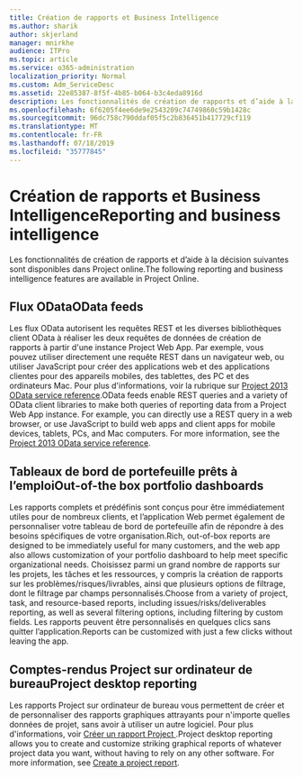```yaml
---
title: Création de rapports et Business Intelligence
ms.author: sharik
author: skjerland
manager: mnirkhe
audience: ITPro
ms.topic: article
ms.service: o365-administration
localization_priority: Normal
ms.custom: Adm_ServiceDesc
ms.assetid: 22e85387-8f5f-4b85-b064-b3c4eda8916d
description: Les fonctionnalités de création de rapports et d’aide à la décision suivantes sont disponibles dans Project online.
ms.openlocfilehash: 6f6205f4ee6de9e2543209c74749860c59b1428c
ms.sourcegitcommit: 96dc758c790ddaf05f5c2b836451b417729cf119
ms.translationtype: MT
ms.contentlocale: fr-FR
ms.lasthandoff: 07/18/2019
ms.locfileid: "35777845"
---
```

# <a name="reporting-and-business-intelligence"></a><span data-ttu-id="ee33a-103">Création de rapports et Business Intelligence</span><span class="sxs-lookup"><span data-stu-id="ee33a-103">Reporting and business intelligence</span></span>

<span data-ttu-id="ee33a-104">Les fonctionnalités de création de rapports et d’aide à la décision suivantes sont disponibles dans Project online.</span><span class="sxs-lookup"><span data-stu-id="ee33a-104">The following reporting and business intelligence features are available in Project Online.</span></span>
  
## <a name="odata-feeds"></a><span data-ttu-id="ee33a-105">Flux OData</span><span class="sxs-lookup"><span data-stu-id="ee33a-105">OData feeds</span></span>
<span data-ttu-id="ee33a-106"><a name="bkmk_ODataFeeds"> </a></span><span class="sxs-lookup"><span data-stu-id="ee33a-106"></span></span>

<span data-ttu-id="ee33a-p101">Les flux OData autorisent les requêtes REST et les diverses bibliothèques client OData à réaliser les deux requêtes de données de création de rapports à partir d'une instance Project Web App. Par exemple, vous pouvez utiliser directement une requête REST dans un navigateur web, ou utiliser JavaScript pour créer des applications web et des applications clientes pour des appareils mobiles, des tablettes, des PC et des ordinateurs Mac. Pour plus d'informations, voir la rubrique sur [Project 2013 OData service reference](http://go.microsoft.com/fwlink/?LinkID=823655&amp;clcid=0x409).</span><span class="sxs-lookup"><span data-stu-id="ee33a-p101">OData feeds enable REST queries and a variety of OData client libraries to make both queries of reporting data from a Project Web App instance. For example, you can directly use a REST query in a web browser, or use JavaScript to build web apps and client apps for mobile devices, tablets, PCs, and Mac computers. For more information, see the [Project 2013 OData service reference](http://go.microsoft.com/fwlink/?LinkID=823655&amp;clcid=0x409).</span></span>
  
## <a name="out-of-the-box-portfolio-dashboards"></a><span data-ttu-id="ee33a-110">Tableaux de bord de portefeuille prêts à l’emploi</span><span class="sxs-lookup"><span data-stu-id="ee33a-110">Out-of-the box portfolio dashboards</span></span>
<span data-ttu-id="ee33a-111"><a name="bkmk_OutOfTheBoxPortfolioDashboards"> </a></span><span class="sxs-lookup"><span data-stu-id="ee33a-111"></span></span>

<span data-ttu-id="ee33a-112">Les rapports complets et prédéfinis sont conçus pour être immédiatement utiles pour de nombreux clients, et l’application Web permet également de personnaliser votre tableau de bord de portefeuille afin de répondre à des besoins spécifiques de votre organisation.</span><span class="sxs-lookup"><span data-stu-id="ee33a-112">Rich, out-of-box reports are designed to be immediately useful for many customers, and the web app also allows customization of your portfolio dashboard to help meet specific organizational needs.</span></span> <span data-ttu-id="ee33a-113">Choisissez parmi un grand nombre de rapports sur les projets, les tâches et les ressources, y compris la création de rapports sur les problèmes/risques/livrables, ainsi que plusieurs options de filtrage, dont le filtrage par champs personnalisés.</span><span class="sxs-lookup"><span data-stu-id="ee33a-113">Choose from a variety of project, task, and resource-based reports, including issues/risks/deliverables reporting, as well as several filtering options, including filtering by custom fields.</span></span> <span data-ttu-id="ee33a-114">Les rapports peuvent être personnalisés en quelques clics sans quitter l’application.</span><span class="sxs-lookup"><span data-stu-id="ee33a-114">Reports can be customized with just a few clicks without leaving the app.</span></span> 
  
## <a name="project-desktop-reporting"></a><span data-ttu-id="ee33a-115">Comptes-rendus Project sur ordinateur de bureau</span><span class="sxs-lookup"><span data-stu-id="ee33a-115">Project desktop reporting</span></span>
<span data-ttu-id="ee33a-116"><a name="bkmk_ProjectDesktopReporting"> </a></span><span class="sxs-lookup"><span data-stu-id="ee33a-116"></span></span>

<span data-ttu-id="ee33a-p103">Les rapports Project sur ordinateur de bureau vous permettent de créer et de personnaliser des rapports graphiques attrayants pour n'importe quelles données de projet, sans avoir à utiliser un autre logiciel. Pour plus d'informations, voir [Créer un rapport Project ](http://go.microsoft.com/fwlink/?LinkID=823657&amp;clcid=0x409).</span><span class="sxs-lookup"><span data-stu-id="ee33a-p103">Project desktop reporting allows you to create and customize striking graphical reports of whatever project data you want, without having to rely on any other software. For more information, see [Create a project report](http://go.microsoft.com/fwlink/?LinkID=823657&amp;clcid=0x409).</span></span>
  

